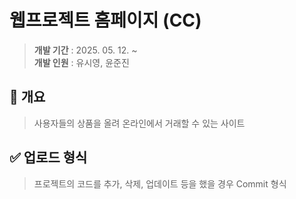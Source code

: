 # 웹프로젝트 홈페이지 (CC)
> **개발 기간** : 2025. 05. 12. ~  
> **개발 인원** : 유시영, 윤준진  


## 📌 개요
> 사용자들의 상품을 올려 온라인에서 거래할 수 있는 사이트

## ✅ 업로드 형식
> 프로젝트의 코드를 추가, 삭제, 업데이트 등을 했을 경우 Commit 형식

``` 

```
